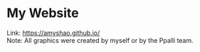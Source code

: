 # My Website  
Link: https://amyshao.github.io/  
Note: All graphics were created by myself or by the Ppalli team. 
